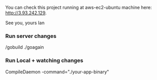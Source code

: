 You can check this project running at aws-ec2-ubuntu machine here: http://3.93.242.129.

See you, yours Ian

### Run server  changes
/gobuild
./goagain

### Run Local + watching changes
CompileDaemon -command="./your-app-binary"